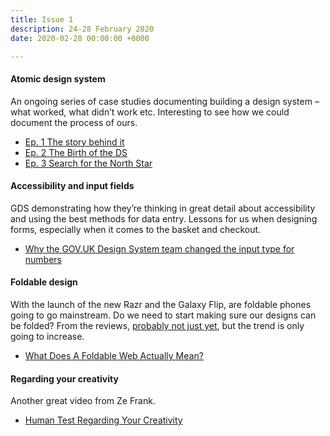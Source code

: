 ```yaml
---
title: Issue 1
description: 24-28 February 2020
date: 2020-02-28 00:00:00 +0000

---
```

#### Atomic design system

An ongoing series of case studies documenting building a design system – what worked, what didn’t work etc. Interesting to see how we could document the process of ours.

* [Ep. 1 The story behind it](https://medium.com/@danieandnuno/atomic-design-system-ep-1-the-story-behind-it-b8e7a19920b3)
* [Ep. 2 The Birth of the DS](https://medium.com/@danieandnuno/atomic-design-system-ep-1-the-story-behind-it-b8e7a19920b3)
* [Ep. 3 Search for the North Star](https://medium.com/@danieandnuno/atomic-design-system-ep-3-search-for-the-north-star-6116cf00d6a6)

#### Accessibility and input fields

GDS demonstrating how they’re thinking in great detail about accessibility and using the best methods for data entry. Lessons for us when designing forms, especially when it comes to the basket and checkout.

* [Why the GOV.UK Design System team changed the input type for numbers](https://technology.blog.gov.uk/2020/02/24/why-the-gov-uk-design-system-team-changed-the-input-type-for-numbers/)

#### Foldable design

With the launch of the new Razr and the Galaxy Flip, are foldable phones going to go mainstream. Do we need to start making sure our designs can be folded? From the reviews, [probably not just yet](https://arstechnica.com/gadgets/2020/02/samsung-galaxy-z-flip-review-foldables-arent-forever-doomed-to-failure/), but the trend is only going to increase.

* [What Does A Foldable Web Actually Mean?](https://www.smashingmagazine.com/2020/02/foldable-web-meaning/)

#### Regarding your creativity

Another great video from Ze Frank.

* [Human Test Regarding Your Creativity](https://www.youtube.com/watch?v=FJXcREFKNQg)